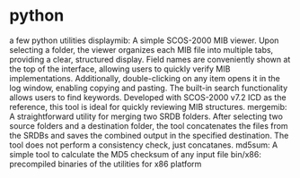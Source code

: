 # python
a few python utilities
displaymib: A simple SCOS-2000 MIB viewer. Upon selecting a folder, the viewer organizes each MIB file into multiple tabs, providing a clear, structured display. Field names are conveniently shown at the top of the interface, allowing users to quickly verify MIB implementations. Additionally, double-clicking on any item opens it in the log window, enabling copying and pasting. The built-in search functionality allows users to find keywords. Developed with SCOS-2000 v7.2 ICD as the reference, this tool is ideal for quickly reviewing MIB structures.
mergemib: A straightforward utility for merging two SRDB folders. After selecting two source folders and a destination folder, the tool concatenates the files from the SRDBs and saves the combined output in the specified destination. The tool does not perform a consistency check, just concatanes.
md5sum: A simple tool to calculate the MD5 checksum of any input file
bin/x86: precompiled binaries of the utilities for x86 platform
